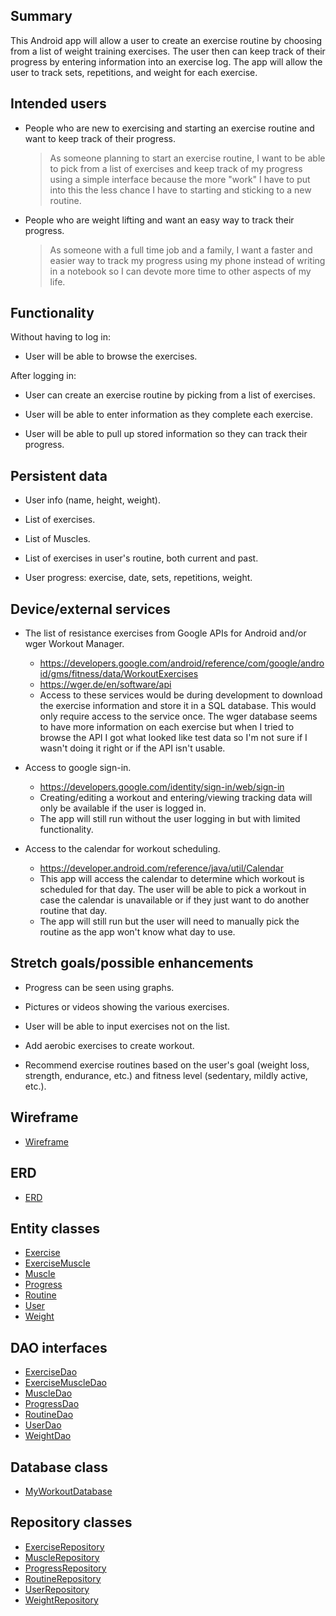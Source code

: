 ## Summary

This Android app will allow a user to create an exercise routine by choosing from a list of weight training exercises. The user then can keep track of their progress by entering information into an exercise log. The app will allow the user to track sets, repetitions, and weight for each exercise. 

## Intended users

* People who are new to exercising and starting an exercise routine and want to keep track of their progress.  

    > As someone planning to start an exercise routine, I want to be able to pick from a list of exercises and keep track of my progress using a simple interface because the more "work" I have to put into this the less chance I have to starting and sticking to a new routine.

* People who are weight lifting and want an easy way to track their progress.

    > As someone with a full time job and a family, I want a faster and easier way to track my progress using my phone instead of writing in a notebook so I can devote more time to other aspects of my life.

## Functionality

Without having to log in:

* User will be able to browse the exercises.

After logging in:

* User can create an exercise routine by picking from a list of exercises.

* User will be able to enter information as they complete each exercise.

* User will be able to pull up stored information so they can track their progress.

## Persistent data

* User info (name, height, weight).

* List of exercises.
    
* List of Muscles.

* List of exercises in user's routine, both current and past.

* User progress: exercise, date, sets, repetitions, weight.
    
## Device/external services

* The list of resistance exercises from Google APIs for Android and/or wger Workout Manager.
    * <https://developers.google.com/android/reference/com/google/android/gms/fitness/data/WorkoutExercises>
    * <https://wger.de/en/software/api>
    * Access to these services would be during development to download the exercise information and store it in a SQL database. This would only require access to the service once. The wger database seems to have more information on each exercise but when I tried to browse the API I got what looked like test data so I'm not sure if I wasn't doing it right or if the API isn't usable.

* Access to google sign-in.
    * <https://developers.google.com/identity/sign-in/web/sign-in>
    * Creating/editing a workout and entering/viewing tracking data will only be available if the user is logged in.
    * The app will still run without the user logging in but with limited functionality.

* Access to the calendar for workout scheduling.
    * <https://developer.android.com/reference/java/util/Calendar>
    * This app will access the calendar to determine which workout is scheduled for that day. The user will be able to pick a workout in case the calendar is unavailable or if they just want to do another routine that day.
    * The app will still run but the user will need to manually pick the routine as the app won't know what day to use.

## Stretch goals/possible enhancements 

* Progress can be seen using graphs.

* Pictures or videos showing the various exercises.

* User will be able to input exercises not on the list.

* Add aerobic exercises to create workout.

* Recommend exercise routines based on the user's goal (weight loss, strength, endurance, etc.) and fitness level (sedentary, mildly active, etc.).

## Wireframe 
* [Wireframe](wireframe.md)

## ERD
* [ERD](erd.md)

## Entity classes

* [Exercise](https://github.com/John-Jaramillo/my-workout/blob/master/app/src/main/java/edu/cnm/deepdive/myworkout/model/entity/Exercise.java)
* [ExerciseMuscle](https://github.com/John-Jaramillo/my-workout/blob/master/app/src/main/java/edu/cnm/deepdive/myworkout/model/entity/ExerciseMuscle.java)
* [Muscle](https://github.com/John-Jaramillo/my-workout/blob/master/app/src/main/java/edu/cnm/deepdive/myworkout/model/entity/Muscle.java)
* [Progress](https://github.com/John-Jaramillo/my-workout/blob/master/app/src/main/java/edu/cnm/deepdive/myworkout/model/entity/Progress.java)
* [Routine](https://github.com/John-Jaramillo/my-workout/blob/master/app/src/main/java/edu/cnm/deepdive/myworkout/model/entity/Routine.java)
* [User](https://github.com/John-Jaramillo/my-workout/blob/master/app/src/main/java/edu/cnm/deepdive/myworkout/model/entity/User.java)
* [Weight](https://github.com/John-Jaramillo/my-workout/blob/master/app/src/main/java/edu/cnm/deepdive/myworkout/model/entity/Weight.java)

## DAO interfaces

* [ExerciseDao](https://github.com/John-Jaramillo/my-workout/blob/master/app/src/main/java/edu/cnm/deepdive/myworkout/model/dao/ExerciseDao.java)
* [ExerciseMuscleDao](https://github.com/John-Jaramillo/my-workout/blob/master/app/src/main/java/edu/cnm/deepdive/myworkout/model/dao/ExerciseMuscleDao.java)
* [MuscleDao](https://github.com/John-Jaramillo/my-workout/blob/master/app/src/main/java/edu/cnm/deepdive/myworkout/model/dao/MuscleDao.java)
* [ProgressDao](https://github.com/John-Jaramillo/my-workout/blob/master/app/src/main/java/edu/cnm/deepdive/myworkout/model/dao/ProgressDao.java)
* [RoutineDao](https://github.com/John-Jaramillo/my-workout/blob/master/app/src/main/java/edu/cnm/deepdive/myworkout/model/dao/RoutineDao.java)
* [UserDao](https://github.com/John-Jaramillo/my-workout/blob/master/app/src/main/java/edu/cnm/deepdive/myworkout/model/dao/UserDao.java)
* [WeightDao](https://github.com/John-Jaramillo/my-workout/blob/master/app/src/main/java/edu/cnm/deepdive/myworkout/model/dao/WeightDao.java)

## Database class

* [MyWorkoutDatabase](https://github.com/John-Jaramillo/my-workout/blob/master/app/src/main/java/edu/cnm/deepdive/myworkout/model/service/MyWorkoutDatabase.java)

## Repository classes

* [ExerciseRepository](https://github.com/John-Jaramillo/my-workout/blob/master/app/src/main/java/edu/cnm/deepdive/myworkout/model/service/ExerciseRepository.java)
* [MuscleRepository](https://github.com/John-Jaramillo/my-workout/blob/master/app/src/main/java/edu/cnm/deepdive/myworkout/model/service/MuscleRepository.java)
* [ProgressRepository](https://github.com/John-Jaramillo/my-workout/blob/master/app/src/main/java/edu/cnm/deepdive/myworkout/model/service/ProgressRepository.java)
* [RoutineRepository](https://github.com/John-Jaramillo/my-workout/blob/master/app/src/main/java/edu/cnm/deepdive/myworkout/model/service/RoutineRepository.java)
* [UserRepository](https://github.com/John-Jaramillo/my-workout/blob/master/app/src/main/java/edu/cnm/deepdive/myworkout/model/service/UserRepository.java)
* [WeightRepository](https://github.com/John-Jaramillo/my-workout/blob/master/app/src/main/java/edu/cnm/deepdive/myworkout/model/service/WeightRepository.java)
